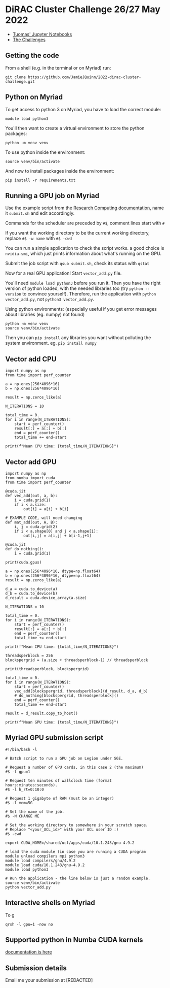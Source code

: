 # DiRAC Cluster Challenge 26/27 May 2022

- [Tuomas' Jupyter Notebooks](https://github.com/tkoskela/hpc_lecture_notes/tree/master/cluster_challenge/26May2022)
- [The Challenges](https://github.com/JamieJQuinn/2022-dirac-cluster-challenge)

## Getting the code

From a shell (e.g. in the terminal or on Myriad) run:

`git clone https://github.com/JamieJQuinn/2022-dirac-cluster-challenge.git`

## Python on Myriad

To get access to python 3 on Myriad, you have to load the correct module:

`module load python3`

You'll then want to create a virtual environment to store the python packages:

`python -m venv venv`

To use python inside the environment:

`source venv/bin/activate`

And now to install packages inside the environment:

`pip install -r requirements.txt`

## Running a GPU job on Myriad

Use the example script from the [Research Computing documentation](https://www.rc.ucl.ac.uk/docs/Wiki_Export/Example_Submission_Scripts/#gpu-job-script-example), name it `submit.sh` and edit accordingly.

Commands for the scheduler are preceded by `#$`, comment lines start with `#`

If you want the working directory to be the current working directory, replace `#$ -w name` with `#$ -cwd`

You can run a simple application to check the script works. a good choice is `nvidia-smi`, which just prints information about what's running on the GPU.

Submit the job script with `qsub submit.sh`, check its status with `qstat`

Now for a real GPU application! Start `vector_add.py` file.

You'll need `module load python3` before you run it. Then you have the right version of python loaded, with the needed libraries too (try `python --version` to convince yourself). Therefore, run the application with `python vector_add.py`, not `python3 vector_add.py`.

Using python environments: (especially useful if you get error messages about libraries (eg. numpy) not found)
```
python -m venv venv
source venv/bin/activate
```
Then you can `pip install` any libraries you want without polluting the system environment. eg. `pip install numpy`

## Vector add CPU

```
import numpy as np
from time import perf_counter

a = np.ones(256*4096*16)
b = np.ones(256*4096*16)

result = np.zeros_like(a)

N_ITERATIONS = 10

total_time = 0.
for i in range(N_ITERATIONS):
    start = perf_counter()
    result[:] = a[:] + b[:]
    end = perf_counter()
    total_time += end-start

print(f"Mean CPU time: {total_time/N_ITERATIONS}")
```

## Vector add GPU

```
import numpy as np
from numba import cuda
from time import perf_counter

@cuda.jit
def vec_add(out, a, b):
    i = cuda.grid(1)
    if i < a.size:
        out[i] = a[i] + b[i]

# EXAMPLE CODE, will need changing
def mat_add(out, A, B):
    i, j = cuda.grid(2)
    if i < a.shape[0] and j < a.shape[1]:
        out[i,j] = a[i,j] + b[i-1,j+1]

@cuda.jit
def do_nothing():
    i = cuda.grid(1)

print(cuda.gpus)

a = np.ones(256*4096*16, dtype=np.float64)
b = np.ones(256*4096*16, dtype=np.float64)
result = np.zeros_like(a)

d_a = cuda.to_device(a)
d_b = cuda.to_device(b)
d_result = cuda.device_array(a.size)

N_ITERATIONS = 10

total_time = 0.
for i in range(N_ITERATIONS):
    start = perf_counter()
    result[:] = a[:] + b[:]
    end = perf_counter()
    total_time += end-start

print(f"Mean CPU time: {total_time/N_ITERATIONS}")

threadsperblock = 256
blockspergrid = (a.size + threadsperblock-1) // threadsperblock

print(threadsperblock, blockspergrid)

total_time = 0.
for i in range(N_ITERATIONS):
    start = perf_counter()
    vec_add[blockspergrid, threadsperblock](d_result, d_a, d_b)
    # do_nothing[blockspergrid, threadsperblock]()
    end = perf_counter()
    total_time += end-start

result = d_result.copy_to_host()

print(f"Mean GPU time: {total_time/N_ITERATIONS}")
```

## Myriad GPU submission script

```
#!/bin/bash -l

# Batch script to run a GPU job on Legion under SGE.

# Request a number of GPU cards, in this case 2 (the maximum)
#$ -l gpu=1

# Request ten minutes of wallclock time (format hours:minutes:seconds).
#$ -l h_rt=0:10:0

# Request 1 gigabyte of RAM (must be an integer)
#$ -l mem=5G

# Set the name of the job.
#$ -N CHANGE ME

# Set the working directory to somewhere in your scratch space.
# Replace "<your_UCL_id>" with your UCL user ID :)
#$ -cwd

export CUDA_HOME=/shared/ucl/apps/cuda/10.1.243/gnu-4.9.2

# load the cuda module (in case you are running a CUDA program
module unload compilers mpi python3
module load compilers/gnu/4.9.2
module load cuda/10.1.243/gnu-4.9.2
module load python3

# Run the application - the line below is just a random example.
source venv/bin/activate
python vector_add.py 
```

## Interactive shells on Myriad

To g
```
qrsh -l gpu=1 -now no
```

## Supported python in Numba CUDA kernels

[documentation is here](https://numba.pydata.org/numba-doc/dev/cuda/cudapysupported.html)

## Submission details

Email me your submission at [REDACTED]
